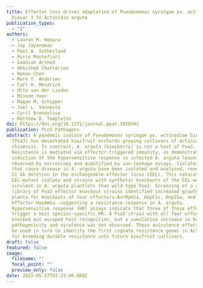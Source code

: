 ```yaml
---
title: Effector loss drives adaptation of Pseudomonas syringae pv. actinidiae
  biovar 3 to Actinidia arguta
publication_types:
  - "2"
authors:
  - Lauren M. Hemara
  - Jay Jayaraman
  - Paul W. Sutherland
  - Mirco Montefiori
  - Saadiah Arshed
  - Abhishek Chatterjee
  - Ronan Chen
  - Mark T. Andersen
  - Carl H. Mesarich
  - Otto van der Linden
  - Minsoo Yoon
  - Magan M. Schipper
  - Joel L. Vanneste
  - Cyril Brendolise
  - Matthew D. Templeton
doi: https://doi.org/10.1371/journal.ppat.1010542
publication: PLoS Pathogens
abstract: A pandemic isolate of Pseudomonas syringae pv. actinidiae biovar 3
  (Psa3) has devastated kiwifruit orchards growing cultivars of Actinidia
  chinensis. In contrast, A. arguta (kiwiberry) is not a host of Psa3.
  Resistance is mediated via effector-triggered immunity, as demonstrated by
  induction of the hypersensitive response in infected A. arguta leaves,
  observed by microscopy and quantified by ion-leakage assays. Isolates of Psa3
  that cause disease in A. arguta have been isolated and analyzed, revealing a
  51 kb deletion in the exchangeable effector locus (EEL). This natural
  EEL-mutant isolate and strains with synthetic knockouts of the EEL were more
  virulent in A. arguta plantlets than wild-type Psa3. Screening of a complete
  library of Psa3 effector knockout strains identified increased growth in
  planta for knockouts of four effectors–AvrRpm1a, HopF1c, HopZ5a, and the EEL
  effector HopAW1a –suggesting a resistance response in A. arguta.
  Hypersensitive response (HR) assays indicate that three of these effectors
  trigger a host species-specific HR. A Psa3 strain with all four effectors
  knocked out escaped host recognition, but a cumulative increase in bacterial
  pathogenicity and virulence was not observed. These avirulence effectors can
  be used in turn to identify the first cognate resistance genes in Actinidia
  for breeding durable resistance into future kiwifruit cultivars.
draft: false
featured: false
image:
  filename: ""
  focal_point: ""
  preview_only: false
date: 2022-05-27T01:23:00.000Z
---
```

